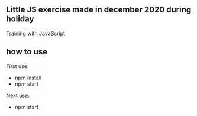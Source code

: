 ## Little JS exercise made in december 2020 during holiday

Training with JavaScript 

## how to use

First use:
- npm install
- npm start

Next use:
- npm start

